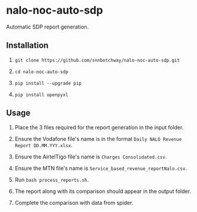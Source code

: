 # nalo-noc-auto-sdp

Automatic SDP report generation.

## Installation

1. `git clone https://github.com/snnbotchway/nalo-noc-auto-sdp.git`

2. `cd nalo-noc-auto-sdp`

3. `pip install --upgrade pip`

4. `pip install openpyxl`

## Usage

1. Place the 3 files required for the report generation in the input folder.

2. Ensure the Vodafone file's name is in the format `Daily NALO Revenue Report DD.MM.YYY.xlsx`.

3. Ensure the AirtelTigo file's name is `Charges Consolidated.csv`.

4. Ensure the MTN file's name is `Service_based_revenue_reportNalo.csv`.

5. Run `bash process_reports.sh`.

6. The report along with its comparison should appear in the output folder.

7. Complete the comparison with data from spider.
